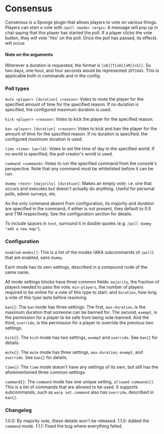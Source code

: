 # Consensus

Consensus is a Sponge plugin that allows players to vote on various things. 
Players can start a vote with `/poll <mode> <args>`. A message will pop up in chat saying that this player has started the poll.
If a player clicks the vote button, they will vote 'Yes' on the poll.
Once the poll has passed, its effects will occur.

#### Note on the arguments
Wherever a duration is requested, the format is `[nD][T[nH][nM][nS]]`.
So two days, one hour, and four seconds would be represented `2DT1H4S`.
This is applicable both in commands and in the config.

### Poll types

`mute <player> [duration] <reason>`: Votes to mute the player for the specified amount of time for the specified reason.
If no duration is specified, the configured maximum duration is used.

`kick <player> <reason>`: Votes to kick the player for the specified reason.

`ban <player> [duration] <reason>`: Votes to kick and ban the player for the amount of time for the specified reason.
If no duration is specified, the configured maximum duration is used.

`time <time> [world]`: Votes to set the time of day in the specified world. 
If no world is specified, the poll creator's world is used.

`command <command>`: Votes to run the specified command from the console's perspective.
Note that any command must be whitelisted before it can be run.

`dummy <text> [majority] [duration]`: Makes an empty vote; i.e. one that occurs and executes but doesn't actually do anything. 
Useful for personal polls, admin surveys, etc. 

As the only command absent from configuration, its majority and duration are specified in the command; 
if either is not present, they default to 0.5 and T1M respectively. See the configuration section for details.

To include spaces in `text`, surround it in double quotes (e.g. `/poll dummy "add a new map"`).

### Configuration

`enabled-modes[]`: This is a list of the modes (AKA subcommands of `/poll`) that are enabled, sans `dummy`.

Each mode has its own settings, described in a compound node of the same name.

All mode settings blocks have three common fields: `majority`, the fraction of players needed to pass the vote;
`min-players`, the number of players required to be online for a vote of this type to start;
and `duration`, how long a vote of this type lasts before resolving.

`ban{}`: The `ban` mode has three settings. The first, `max-duration`, is the maximum duration that someone can be banned for.
The second, `exempt`, is the permission for a player to be safe from being vote-banned. 
And the third, `override`, is the permission for a player to override the previous two settings.

`kick{}`: The `kick` mode has two settings, `exempt` and `override`. See `ban{}` for details.

`mute{}`: The `mute` mode has three settings, `max-duration`, `exempt`, and `override`. See `ban{}` for details.

`time{}`: The `time` mode doesn't have any settings of its own, but still has the aforementioned three common settings.

`command{}`: The `command` mode has one unique setting, `allowed-commands[]`. This is a list of commands
that are allowed to be used. It supports subcommands, such as `warp set`. `command` also has
`override`, described in `ban{}`.

### Changelog

1.0.0: By majority vote, these details won't be released.
1.1.0: Added the `command` mode.
1.1.1: Fixed the bug where everything failed.
